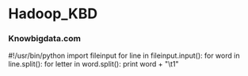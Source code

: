 # Hadoop_KBD
### Knowbigdata.com

#!/usr/bin/python
import fileinput
for line in fileinput.input():
	for word in line.split():
		for letter in word.split():
			print word + "\t1"  

